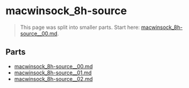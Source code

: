 # macwinsock_8h-source

> This page was split into smaller parts. Start here: [macwinsock_8h-source__00.md](macwinsock_8h-source__00.md).

## Parts

- [macwinsock_8h-source__00.md](macwinsock_8h-source__00.md)
- [macwinsock_8h-source__01.md](macwinsock_8h-source__01.md)
- [macwinsock_8h-source__02.md](macwinsock_8h-source__02.md)
